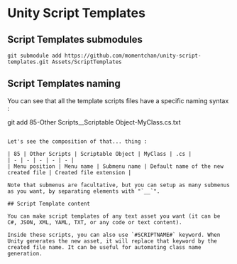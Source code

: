 # Unity Script Templates

## Script Templates submodules

```
git submodule add https://github.com/momentchan/unity-script-templates.git Assets/ScriptTemplates
```

## Script Templates naming

You can see that all the template scripts files have a specific naming syntax :

git add
85-Other Scripts__Scriptable Object-MyClass.cs.txt
```

Let's see the composition of that... thing :

| 85 | Other Scripts | Scriptable Object | MyClass | .cs |
| - | - | - | - | - |
| Menu position | Menu name | Submenu name | Default name of the new created file | Created file extension |

Note that submenus are facultative, but you can setup as many submenus as you want, by separating elements with "`__`".

## Script Template content

You can make script templates of any text asset you want (it can be C#, JSON, XML, YAML, TXT, or any code or text content).

Inside these scripts, you can also use `#SCRIPTNAME#` keyword. When Unity generates the new asset, it will replace that keyword by the created file name. It can be useful for automating class name generation.
